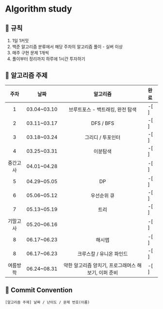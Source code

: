 # Algorithm study   
## 🌻 규칙
1. 1일 1커밋
2. 백준 알고리즘 분류에서 해당 주차의 알고리즘 풀이 - 실버 이상
3. 매주 구현 문제 1개씩
4. 풀이부터 정리까지 하루에 1시간 투자하기

## 📖 알고리즘 주제
|주차|날짜|알고리즘|완료|
|:---:|:---:|:---:|:---|
|1|03.04~03.10|브루트포스 - 백트래킹, 완전 탐색|-[ ]|
|2|03.11~03.17|DFS / BFS|-[ ]|
|3|03.18~03.24|그리디 / 투포인터|-[ ]|
|4|03.25~03.31|이분탐색|-[ ]|
|중간고사|04.01~04.28||-[ ]|
|5|04.29~05.05|DP|-[ ]|
|6|05.06~05.12|우선순위 큐|-[ ]|
|7|05.13~05.19|트리|-[ ]|
|기말고사|05.20~06.16||-[ ]|
|8|06.17~06.23|해시맵|-[ ]|
|8|06.17~06.23|크루스칼 / 유니온 파인드|-[ ]|
|여름방학|06.24~08.31|약한 알고리즘 양치기, 프로그래머스 해보기, 이퍼 준비|-[ ]|

## 🌼 Commit Convention
    [알고리즘 주제] 날짜 / 난이도 / 문제 번호(이름)
